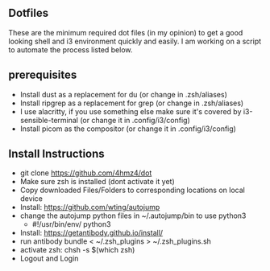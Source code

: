 
## Dotfiles
These are the minimum required dot files (in my opinion) to get a good looking shell and i3 environment quickly and easily. I am working on a script to automate the process listed below.

## prerequisites
* Install dust as a replacement for du (or change in .zsh/aliases)
* Install ripgrep as a replacement for grep (or change in .zsh/aliases)
* I use alacritty, if you use something else make sure it's covered by i3-sensible-terminal (or change it in .config/i3/config)
* Install picom as the compositor (or change it in .config/i3/config)

## Install Instructions
* git clone https://github.com/4hmz4/dot
* Make sure zsh is installed (dont activate it yet)
* Copy downloaded Files/Folders to corresponding locations on local device
* Install: https://github.com/wting/autojump
* change the autojump python files in ~/.autojump/bin to use python3
    * #!/usr/bin/env/ python3
* Install: https://getantibody.github.io/install/
* run antibody bundle < ~/.zsh_plugins > ~/.zsh_plugins.sh
* activate zsh: chsh -s $(which zsh)
* Logout and Login
